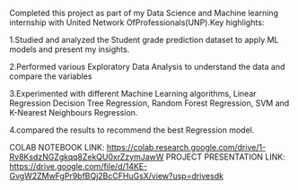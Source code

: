 Completed this project as part of my Data Science and Machine learning internship with United Network OfProfessionals(UNP).Key highlights:

1.Studied and analyzed the Student
grade prediction dataset to apply ML
models and present my insights.

2.Performed various Exploratory Data
Analysis to understand the data and
compare the variables

3.Experimented with different Machine
Learning algorithms, Linear Regression
Decision Tree Regression, Random Forest
Regression, SVM and K-Nearest
Neighbours Regression.

4.compared the results to recommend the
best Regression model.

COLAB NOTEBOOK LINK:
https://colab.research.google.com/drive/1-Rv8KsdzNGZgkqq8ZekQU0xrZzymJawW
PROJECT PRESENTATION LINK:
https://drive.google.com/file/d/14KE-GvgW2ZMwFgPr9bfBQj2BcCFHuGsX/view?usp=drivesdk

